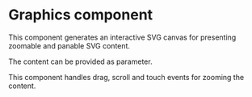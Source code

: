 Graphics component
==================

This component generates an interactive SVG canvas for presenting zoomable and panable SVG content.

The content can be provided as parameter.

This component handles drag, scroll and touch events for zooming the content.
